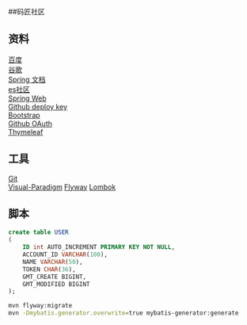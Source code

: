 ##码匠社区

## 资料
[百度](https://baidu.com)\
[谷歌](https://www.google.com)\
[Spring 文档](https://spring.io/guides)\
[es社区](https://elasticsearch.cn/explore)\
[Spring Web](https://spring.io/guides/gs/serving-web-content)\
[Github deploy key](https://developer.github.com/v3/guides/managing-deploy-keys/#deploy-keys)\
[Bootstrap](https://v3.bootcss.com/getting-started)\
[Github OAuth](https://developer.github.com/apps/building-oauth-apps/creating-an-oauth-app/)\
[Thymeleaf](https://www.thymeleaf.org/doc/tutorials/3.0/usingthymeleaf.html#setting-attribute-values)


## 工具
[Git](https://git-scm.com/download)\
[Visual-Paradigm](https://www.visual-paradigm.com)
[Flyway](https://flywaydb.org/getstarted/firststeps/maven)
[Lombok](https://www.projectlombok.org/)

## 脚本
```sql
create table USER
(
	ID int AUTO_INCREMENT PRIMARY KEY NOT NULL,
	ACCOUNT_ID VARCHAR(100),
	NAME VARCHAR(50),
	TOKEN CHAR(36),
	GMT_CREATE BIGINT,
	GMT_MODIFIED BIGINT
);
```
```bash
mvn flyway:migrate
mvn -Dmybatis.generator.overwrite=true mybatis-generator:generate
```